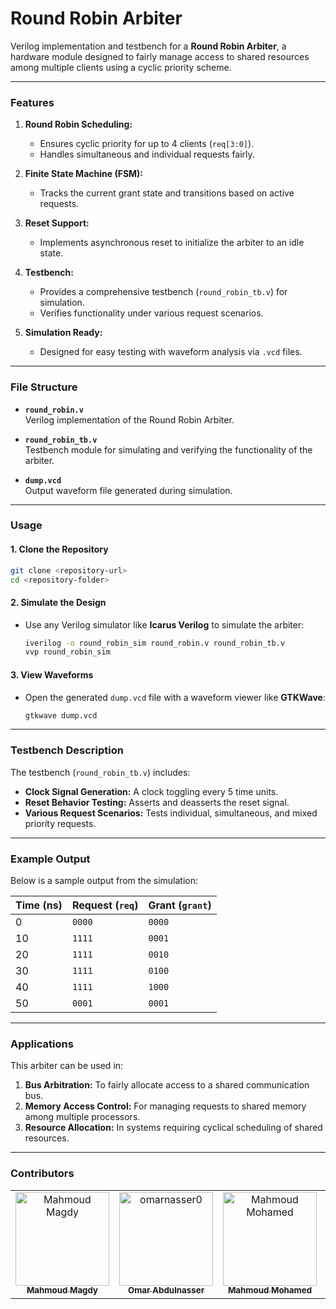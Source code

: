 # Round Robin Arbiter

Verilog implementation and testbench for a **Round Robin Arbiter**, a hardware module designed to fairly manage access to shared resources among multiple clients using a cyclic priority scheme.

---

### Features
1. **Round Robin Scheduling:**
   - Ensures cyclic priority for up to 4 clients (`req[3:0]`).
   - Handles simultaneous and individual requests fairly.
   
2. **Finite State Machine (FSM):**
   - Tracks the current grant state and transitions based on active requests.

3. **Reset Support:**
   - Implements asynchronous reset to initialize the arbiter to an idle state.

4. **Testbench:**
   - Provides a comprehensive testbench (`round_robin_tb.v`) for simulation.
   - Verifies functionality under various request scenarios.

5. **Simulation Ready:**
   - Designed for easy testing with waveform analysis via `.vcd` files.

---

### File Structure
- **`round_robin.v`**  
  Verilog implementation of the Round Robin Arbiter.

- **`round_robin_tb.v`**  
  Testbench module for simulating and verifying the functionality of the arbiter.

- **`dump.vcd`**  
  Output waveform file generated during simulation.

---

### Usage

#### 1. Clone the Repository
```bash
git clone <repository-url>
cd <repository-folder>
```

#### 2. Simulate the Design
- Use any Verilog simulator like **Icarus Verilog** to simulate the arbiter:
  ```bash
  iverilog -o round_robin_sim round_robin.v round_robin_tb.v
  vvp round_robin_sim
  ```

#### 3. View Waveforms
- Open the generated `dump.vcd` file with a waveform viewer like **GTKWave**:
  ```bash
  gtkwave dump.vcd
  ```

---

### Testbench Description
The testbench (`round_robin_tb.v`) includes:
- **Clock Signal Generation:** A clock toggling every 5 time units.
- **Reset Behavior Testing:** Asserts and deasserts the reset signal.
- **Various Request Scenarios:** Tests individual, simultaneous, and mixed priority requests.

---

### Example Output
Below is a sample output from the simulation:

| Time (ns) | Request (`req`) | Grant (`grant`) |
|-----------|-----------------|-----------------|
|  0        | `0000`          | `0000`          |
|  10       | `1111`          | `0001`          |
|  20       | `1111`          | `0010`          |
|  30       | `1111`          | `0100`          |
|  40       | `1111`          | `1000`          |
|  50       | `0001`          | `0001`          |

---

### Applications
This arbiter can be used in:
1. **Bus Arbitration:** To fairly allocate access to a shared communication bus.
2. **Memory Access Control:** For managing requests to shared memory among multiple processors.
3. **Resource Allocation:** In systems requiring cyclical scheduling of shared resources.

---

### Contributors
<table>
  <tr>
      <td align="center">
      <a href="https://github.com/MahmoudMagdy404" target="_black">
        <img
          src="https://avatars.githubusercontent.com/u/83336074?v=4"
          width="150px;"
          alt="Mahmoud Magdy"
        />
        <br />
        <sub><b>Mahmoud Magdy</b></sub></a>
       
  </td>
<td align="center">
    <a href="https://github.com/omarnasser0" target="_black">
    <img src="https://avatars.githubusercontent.com/u/100535160?v=4" width="150px;" alt="omarnasser0"/>
    <br />
    <sub><b>Omar Abdulnasser</b></sub></a>

<td align="center">
      <a href="https://github.com/Mahmoudm007" target="_black">
        <img
          src="https://avatars.githubusercontent.com/u/101353088?v=4"
          width="150px;"
          alt="Mahmoud Mohamed"
        />
        <br />
        <sub><b>Mahmoud Mohamed</b></sub></a
      >
    </td>
    <td align="center">
      <a href="https://github.com/ziyad-hf" target="_black">
        <img
          src="https://avatars.githubusercontent.com/u/99608059?v=4"
          width="150px;"
          alt="Ziyad ElFayoumy"
        />
        <br />
        <sub><b>Ziyad ElFayoumy</b></sub></a>
       
  </td>
  </tr>
 </table>
